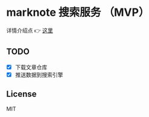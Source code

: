 # marknote 搜索服务 （MVP）

详情介绍点 👉 [这里][post]

[post]: https://yuekcc.github.io/#/docs/202111/full-text-search-for-marknote.md

## TODO

- [x] 下载文章仓库
- [x] 推送数据到搜索引擎

## License

MIT

